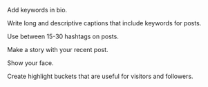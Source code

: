 Add keywords in bio.

Write long and descriptive captions that include keywords for posts.

Use between 15-30 hashtags on posts.

Make a story with your recent post.

Show your face.

Create highlight buckets that are useful for visitors and followers.

